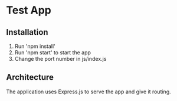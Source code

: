 # Test App

## Installation

1. Run 'npm install'
2. Run 'npm start' to start the app
3. Change the port number in js/index.js

## Architecture

The application uses Express.js to serve the app and give it routing.
